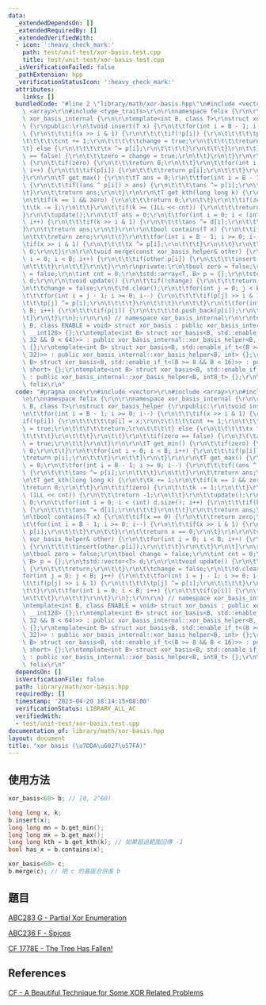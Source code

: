 ```yaml
---
data:
  _extendedDependsOn: []
  _extendedRequiredBy: []
  _extendedVerifiedWith:
  - icon: ':heavy_check_mark:'
    path: test/unit-test/xor-basis.test.cpp
    title: test/unit-test/xor-basis.test.cpp
  _isVerificationFailed: false
  _pathExtension: hpp
  _verificationStatusIcon: ':heavy_check_mark:'
  attributes:
    links: []
  bundledCode: "#line 2 \"library/math/xor-basis.hpp\"\n#include <vector>\r\n#include\
    \ <array>\r\n#include <type_traits>\r\n\r\nnamespace felix {\r\n\r\nnamespace\
    \ xor_basis_internal {\r\n\r\ntemplate<int B, class T>\r\nstruct xor_basis_helper\
    \ {\r\npublic:\r\n\tvoid insert(T x) {\r\n\t\tfor(int i = B - 1; i >= 0; i--)\
    \ {\r\n\t\t\tif(x >> i & 1) {\r\n\t\t\t\tif(!p[i]) {\r\n\t\t\t\t\tp[i] = x;\r\n\
    \t\t\t\t\tcnt += 1;\r\n\t\t\t\t\tchange = true;\r\n\t\t\t\t\treturn;\r\n\t\t\t\
    \t} else {\r\n\t\t\t\t\tx ^= p[i];\r\n\t\t\t\t}\r\n\t\t\t}\r\n\t\t}\r\n\t\tif(zero\
    \ == false) {\r\n\t\t\tzero = change = true;\r\n\t\t}\r\n\t}\r\n\r\n\tT get_min()\
    \ {\r\n\t\tif(zero) {\r\n\t\t\treturn 0;\r\n\t\t}\r\n\t\tfor(int i = 0; i < B;\
    \ i++) {\r\n\t\t\tif(p[i]) {\r\n\t\t\t\treturn p[i];\r\n\t\t\t}\r\n\t\t}\r\n\t\
    }\r\n\r\n\tT get_max() {\r\n\t\tT ans = 0;\r\n\t\tfor(int i = B - 1; i >= 0; i--)\
    \ {\r\n\t\t\tif((ans ^ p[i]) > ans) {\r\n\t\t\t\tans ^= p[i];\r\n\t\t\t}\r\n\t\
    \t}\r\n\t\treturn ans;\r\n\t}\r\n\r\n\tT get_kth(long long k) {\r\n\t\tk += 1;\r\
    \n\t\tif(k == 1 && zero) {\r\n\t\t\treturn 0;\r\n\t\t}\r\n\t\tif(zero) {\r\n\t\
    \t\tk -= 1;\r\n\t\t}\r\n\t\tif(k >= (1LL << cnt)) {\r\n\t\t\treturn -1;\r\n\t\t\
    }\r\n\t\tupdate();\r\n\t\tT ans = 0;\r\n\t\tfor(int i = 0; i < (int) d.size();\
    \ i++) {\r\n\t\t\tif(k >> i & 1) {\r\n\t\t\t\tans ^= d[i];\r\n\t\t\t}\r\n\t\t\
    }\r\n\t\treturn ans;\r\n\t}\r\n\r\n\tbool contains(T x) {\r\n\t\tif(x == 0) {\r\
    \n\t\t\treturn zero;\r\n\t\t}\r\n\t\tfor(int i = B - 1; i >= 0; i--) {\r\n\t\t\
    \tif(x >> i & 1) {\r\n\t\t\t\tx ^= p[i];\r\n\t\t\t}\r\n\t\t}\r\n\t\treturn x ==\
    \ 0;\r\n\t}\r\n\r\n\tvoid merge(const xor_basis_helper& other) {\r\n\t\tfor(int\
    \ i = 0; i < B; i++) {\r\n\t\t\tif(other.p[i]) {\r\n\t\t\t\tinsert(other.p[i]);\r\
    \n\t\t\t}\r\n\t\t}\r\n\t}\r\n\r\nprivate:\r\n\tbool zero = false;\r\n\tbool change\
    \ = false;\r\n\tint cnt = 0;\r\n\tstd::array<T, B> p = {};\r\n\tstd::vector<T>\
    \ d;\r\n\r\n\tvoid update() {\r\n\t\tif(!change) {\r\n\t\t\treturn;\r\n\t\t}\r\
    \n\t\tchange = false;\r\n\t\td.clear();\r\n\t\tfor(int j = 0; j < B; j++) {\r\n\
    \t\t\tfor(int i = j - 1; i >= 0; i--) {\r\n\t\t\t\tif(p[j] >> i & 1) {\r\n\t\t\
    \t\t\tp[j] ^= p[i];\r\n\t\t\t\t}\r\n\t\t\t}\r\n\t\t}\r\n\t\tfor(int i = 0; i <\
    \ B; i++) {\r\n\t\t\tif(p[i]) {\r\n\t\t\t\td.push_back(p[i]);\r\n\t\t\t}\r\n\t\
    \t}\r\n\t}\r\n};\r\n\r\n} // namespace xor_basis_internal\r\n\r\ntemplate<int\
    \ B, class ENABLE = void> struct xor_basis : public xor_basis_internal::xor_basis_helper<B,\
    \ __int128> {};\r\ntemplate<int B> struct xor_basis<B, std::enable_if_t<(B >=\
    \ 32 && B < 64)>> : public xor_basis_internal::xor_basis_helper<B, long long>\
    \ {};\r\ntemplate<int B> struct xor_basis<B, std::enable_if_t<(B >= 16 && B <\
    \ 32)>> : public xor_basis_internal::xor_basis_helper<B, int> {};\r\ntemplate<int\
    \ B> struct xor_basis<B, std::enable_if_t<(B >= 8 && B < 16)>> : public xor_basis_internal::xor_basis_helper<B,\
    \ short> {};\r\ntemplate<int B> struct xor_basis<B, std::enable_if_t<(B < 8)>>\
    \ : public xor_basis_internal::xor_basis_helper<B, int8_t> {};\r\n\r\n} // namespace\
    \ felix\r\n"
  code: "#pragma once\r\n#include <vector>\r\n#include <array>\r\n#include <type_traits>\r\
    \n\r\nnamespace felix {\r\n\r\nnamespace xor_basis_internal {\r\n\r\ntemplate<int\
    \ B, class T>\r\nstruct xor_basis_helper {\r\npublic:\r\n\tvoid insert(T x) {\r\
    \n\t\tfor(int i = B - 1; i >= 0; i--) {\r\n\t\t\tif(x >> i & 1) {\r\n\t\t\t\t\
    if(!p[i]) {\r\n\t\t\t\t\tp[i] = x;\r\n\t\t\t\t\tcnt += 1;\r\n\t\t\t\t\tchange\
    \ = true;\r\n\t\t\t\t\treturn;\r\n\t\t\t\t} else {\r\n\t\t\t\t\tx ^= p[i];\r\n\
    \t\t\t\t}\r\n\t\t\t}\r\n\t\t}\r\n\t\tif(zero == false) {\r\n\t\t\tzero = change\
    \ = true;\r\n\t\t}\r\n\t}\r\n\r\n\tT get_min() {\r\n\t\tif(zero) {\r\n\t\t\treturn\
    \ 0;\r\n\t\t}\r\n\t\tfor(int i = 0; i < B; i++) {\r\n\t\t\tif(p[i]) {\r\n\t\t\t\
    \treturn p[i];\r\n\t\t\t}\r\n\t\t}\r\n\t}\r\n\r\n\tT get_max() {\r\n\t\tT ans\
    \ = 0;\r\n\t\tfor(int i = B - 1; i >= 0; i--) {\r\n\t\t\tif((ans ^ p[i]) > ans)\
    \ {\r\n\t\t\t\tans ^= p[i];\r\n\t\t\t}\r\n\t\t}\r\n\t\treturn ans;\r\n\t}\r\n\r\
    \n\tT get_kth(long long k) {\r\n\t\tk += 1;\r\n\t\tif(k == 1 && zero) {\r\n\t\t\
    \treturn 0;\r\n\t\t}\r\n\t\tif(zero) {\r\n\t\t\tk -= 1;\r\n\t\t}\r\n\t\tif(k >=\
    \ (1LL << cnt)) {\r\n\t\t\treturn -1;\r\n\t\t}\r\n\t\tupdate();\r\n\t\tT ans =\
    \ 0;\r\n\t\tfor(int i = 0; i < (int) d.size(); i++) {\r\n\t\t\tif(k >> i & 1)\
    \ {\r\n\t\t\t\tans ^= d[i];\r\n\t\t\t}\r\n\t\t}\r\n\t\treturn ans;\r\n\t}\r\n\r\
    \n\tbool contains(T x) {\r\n\t\tif(x == 0) {\r\n\t\t\treturn zero;\r\n\t\t}\r\n\
    \t\tfor(int i = B - 1; i >= 0; i--) {\r\n\t\t\tif(x >> i & 1) {\r\n\t\t\t\tx ^=\
    \ p[i];\r\n\t\t\t}\r\n\t\t}\r\n\t\treturn x == 0;\r\n\t}\r\n\r\n\tvoid merge(const\
    \ xor_basis_helper& other) {\r\n\t\tfor(int i = 0; i < B; i++) {\r\n\t\t\tif(other.p[i])\
    \ {\r\n\t\t\t\tinsert(other.p[i]);\r\n\t\t\t}\r\n\t\t}\r\n\t}\r\n\r\nprivate:\r\
    \n\tbool zero = false;\r\n\tbool change = false;\r\n\tint cnt = 0;\r\n\tstd::array<T,\
    \ B> p = {};\r\n\tstd::vector<T> d;\r\n\r\n\tvoid update() {\r\n\t\tif(!change)\
    \ {\r\n\t\t\treturn;\r\n\t\t}\r\n\t\tchange = false;\r\n\t\td.clear();\r\n\t\t\
    for(int j = 0; j < B; j++) {\r\n\t\t\tfor(int i = j - 1; i >= 0; i--) {\r\n\t\t\
    \t\tif(p[j] >> i & 1) {\r\n\t\t\t\t\tp[j] ^= p[i];\r\n\t\t\t\t}\r\n\t\t\t}\r\n\
    \t\t}\r\n\t\tfor(int i = 0; i < B; i++) {\r\n\t\t\tif(p[i]) {\r\n\t\t\t\td.push_back(p[i]);\r\
    \n\t\t\t}\r\n\t\t}\r\n\t}\r\n};\r\n\r\n} // namespace xor_basis_internal\r\n\r\
    \ntemplate<int B, class ENABLE = void> struct xor_basis : public xor_basis_internal::xor_basis_helper<B,\
    \ __int128> {};\r\ntemplate<int B> struct xor_basis<B, std::enable_if_t<(B >=\
    \ 32 && B < 64)>> : public xor_basis_internal::xor_basis_helper<B, long long>\
    \ {};\r\ntemplate<int B> struct xor_basis<B, std::enable_if_t<(B >= 16 && B <\
    \ 32)>> : public xor_basis_internal::xor_basis_helper<B, int> {};\r\ntemplate<int\
    \ B> struct xor_basis<B, std::enable_if_t<(B >= 8 && B < 16)>> : public xor_basis_internal::xor_basis_helper<B,\
    \ short> {};\r\ntemplate<int B> struct xor_basis<B, std::enable_if_t<(B < 8)>>\
    \ : public xor_basis_internal::xor_basis_helper<B, int8_t> {};\r\n\r\n} // namespace\
    \ felix\r\n"
  dependsOn: []
  isVerificationFile: false
  path: library/math/xor-basis.hpp
  requiredBy: []
  timestamp: '2023-04-20 18:14:15+08:00'
  verificationStatus: LIBRARY_ALL_AC
  verifiedWith:
  - test/unit-test/xor-basis.test.cpp
documentation_of: library/math/xor-basis.hpp
layout: document
title: "xor basis (\u7DDA\u6027\u57FA)"
---
```


## 使用方法

```cpp
xor_basis<60> b; // [0, 2^60)

long long x, k;
b.insert(x);
long long mn = b.get_min();
long long mx = b.get_max();
long long kth = b.get_kth(k); // 如果超過範圍回傳 -1
bool has_x = b.contains(x);

xor_basis<60> c;
b.merge(c); // 把 c 的基底合併進 b
```

## 題目
[ABC283 G - Partial Xor Enumeration](https://atcoder.jp/contests/abc283/tasks/abc283_g)

[ABC236 F - Spices](https://atcoder.jp/contests/abc236/tasks/abc236_f)

[CF 1778E - The Tree Has Fallen!](https://codeforces.com/problemset/problem/1778/E)

## References
[CF - A Beautiful Technique for Some XOR Related Problems](https://codeforces.com/blog/entry/68953)
